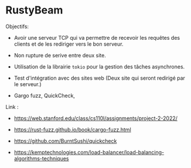 # RustyBeam

Objectifs:

- Avoir une serveur TCP qui va permettre de recevoir les requêtes des clients et de les rediriger vers le bon serveur.

- Non rupture de serive entre deux site.

- Utilisation de la librairie `tokio` pour la gestion des tâches asynchrones.

- Test d'intégration avec des sites web (Deux site qui seront redirigé par le serveur.)

- Gargo fuzz, QuickCheck,



Link : 

- https://web.stanford.edu/class/cs110l/assignments/project-2-2022/

- https://rust-fuzz.github.io/book/cargo-fuzz.html

- https://github.com/BurntSushi/quickcheck

- https://kemptechnologies.com/load-balancer/load-balancing-algorithms-techniques